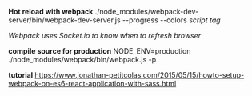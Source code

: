 **Hot reload with webpack**
  ./node_modules/webpack-dev-server/bin/webpack-dev-server.js --progress --colors
*script tag*
  <script src="http://localhost:8080/public/helloWorld.js"></script>
*Webpack uses Socket.io to know when to refresh browser*

**compile source for production**
NODE_ENV=production ./node_modules/webpack/bin/webpack.js -p

**tutorial**
https://www.jonathan-petitcolas.com/2015/05/15/howto-setup-webpack-on-es6-react-application-with-sass.html